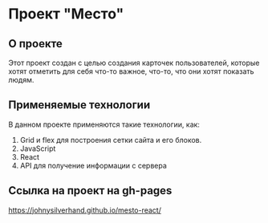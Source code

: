 # Проект "Место"

## О проекте
Этот проект создан с целью создания карточек пользователей, которые хотят отметить для себя что-то важное, что-то, что они хотят показать людям.

## Применяемые технологии 
В данном проекте применяются такие технологии, как:
1. Grid и flex для построения сетки сайта и его блоков.
2. JavaScript 
3. React
4. API для получение информации с сервера

## Ссылка на проект на gh-pages
https://johnysilverhand.github.io/mesto-react/